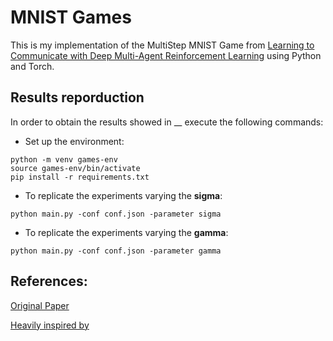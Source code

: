# MNIST Games

This is my implementation of the MultiStep MNIST Game from [Learning to Communicate with Deep Multi-Agent Reinforcement Learning](https://arxiv.org/abs/1605.06676) using Python and Torch.

## Results reporduction

In order to obtain the results showed in __ execute the following commands:

* Set up the environment:

```
python -m venv games-env
source games-env/bin/activate
pip install -r requirements.txt
```

* To replicate the experiments varying the __sigma__:
```
python main.py -conf conf.json -parameter sigma
```

* To replicate the experiments varying the __gamma__:
```
python main.py -conf conf.json -parameter gamma
```

## References:

[Original Paper](https://arxiv.org/abs/1605.06676)

[Heavily inspired by](https://github.com/minqi/learning-to-communicate-pytorch)